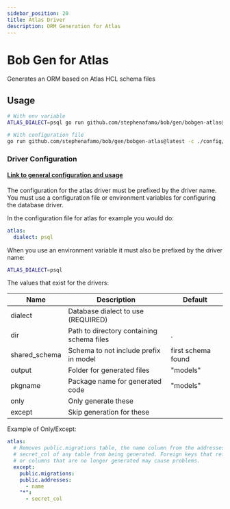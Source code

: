```yaml
---
sidebar_position: 20
title: Atlas Driver
description: ORM Generation for Atlas
---
```


# Bob Gen for Atlas

Generates an ORM based on Atlas HCL schema files

## Usage

```sh
# With env variable
ATLAS_DIALECT=psql go run github.com/stephenafamo/bob/gen/bobgen-atlas@latest

# With configuration file
go run github.com/stephenafamo/bob/gen/bobgen-atlas@latest -c ./config/bobgen.yaml
```

### Driver Configuration

#### [Link to general configuration and usage](./configuration)

The configuration for the atlas driver must be prefixed by the driver name. You must use a configuration file or environment variables for configuring the database driver.

In the configuration file for atlas for example you would do:

```yaml
atlas:
  dialect: psql
```

When you use an environment variable it must also be prefixed by the driver name:

```sh
ATLAS_DIALECT=psql
```

The values that exist for the drivers:

| Name          | Description                               | Default            |
| ------------- | ----------------------------------------- | ------------------ |
| dialect       | Database dialect to use (REQUIRED)        |                    |
| dir           | Path to directory containing schema files | .                  |
| shared_schema | Schema to not include prefix in model     | first schema found |
| output        | Folder for generated files                | "models"           |
| pkgname       | Package name for generated code           | "models"           |
| only          | Only generate these                       |                    |
| except        | Skip generation for these                 |                    |

Example of Only/Except:

```yaml
atlas:
  # Removes public.migrations table, the name column from the addresses table, and
  # secret_col of any table from being generated. Foreign keys that reference tables
  # or columns that are no longer generated may cause problems.
  except:
    public.migrations:
    public.addresses:
      - name
    "*":
      - secret_col
```
